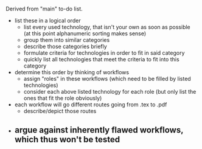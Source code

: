 Derived from "main" to-do list.
- list these in a logical order
    - list every used technology, that isn't your own as soon as possible (at this point alphanumeric sorting makes sense)
    - group them into similar categories
    - describe those categories briefly
    - formulate criteria for technologies in order to fit in said category
    - quickly list all technologies that meet the criteria to fit into this category
- determine this order by thinking of workflows
    - assign "roles" in these workflows (which need to be filled by listed technologies)
    - consider each above listed technology for each role (but only list the ones that fit the role obviously)
- each workflow will go different routes going from .tex to .pdf
    - describe/depict those routes
- argue against inherently flawed workflows, which thus won't be tested
    - 
